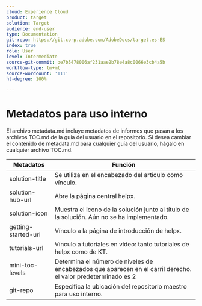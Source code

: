 ```yaml
---
cloud: Experience Cloud
product: target
solution: Target
audience: end-user
type: Documentation
git-repo: https://git.corp.adobe.com/AdobeDocs/target.es-ES
index: true
role: User
level: Intermediate
source-git-commit: be7b5478006af231aae2b78e4a8c0066e3cb4a5b
workflow-type: tm+mt
source-wordcount: '111'
ht-degree: 100%

---
```



# Metadatos para uso interno

El archivo metadata.md incluye metadatos de informes que pasan a los archivos TOC.md de la guía del usuario en el repositorio. Si desea cambiar el contenido de metadata.md para cualquier guía del usuario, hágalo en cualquier archivo TOC.md.

| Metadatos | Función |
|--- |--- |
| solution-title | Se utiliza en el encabezado del artículo como vínculo. |
| solution-hub-url | Abre la página central helpx. |
| solution-icon | Muestra el icono de la solución junto al título de la solución. Aún no se ha implementado. |
| getting-started-url | Vínculo a la página de introducción de helpx. |
| tutorials-url | Vínculo a tutoriales en vídeo: tanto tutoriales de helpx como de KT. |
| mini-toc-levels | Determina el número de niveles de encabezados que aparecen en el carril derecho. el valor predeterminado es 2 |
| git-repo | Especifica la ubicación del repositorio maestro para uso interno. |
